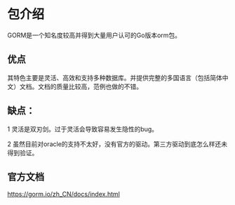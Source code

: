 # 包介绍

GORM是一个知名度较高并得到大量用户认可的Go版本orm包。

## 优点

其特色主要是灵活、高效和支持多种数据库。并提供完整的多国语言（包括简体中文）文档。文档的质量比较高，范例也做的不错。

## 缺点：

1 灵活是双刃剑。过于灵活会导致容易发生隐性的bug。

2 虽然目前对oracle的支持不太好，没有官方的驱动。第三方驱动到底怎么样还未得到验证。

## 官方文档

https://gorm.io/zh_CN/docs/index.html

